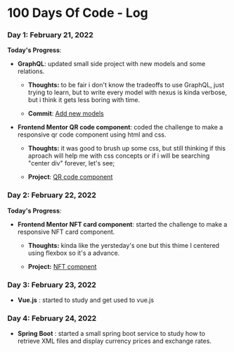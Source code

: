 # 100 Days Of Code - Log

### Day 1: February 21, 2022

**Today's Progress**: 
- **GraphQL**: updated small side project with new models and some relations.

    - **Thoughts:** to be fair i don't know the tradeoffs to use GraphQL, just trying to learn, but to write every model with nexus is kinda verbose, but i think it gets less boring with time.

    - **Commit**: [Add new models](https://github.com/cdbm/bolao-api-graphql/commit/8681d8dfb0e606396cacb95deedbe938e7920cc6)

- **Frontend Mentor QR code component**: coded the challenge to make a responsive qr code component using html and css.

    - **Thoughts:** it was good to brush up some css, but still thinking if this aproach will help me with css concepts or if i will be searching "center div" forever, let's see;

    - **Project**: [QR code component](https://github.com/cdbm/frontend-challenges/tree/main/qr-code-component)

### Day 2: February 22, 2022

**Today's Progress**: 

- **Frontend Mentor NFT card component**: started the challenge to make a responsive NFT card component.

    - **Thoughts:** kinda like the yersteday's one but this thime I centered using flexbox so it's a advance.

    - **Project:** [NFT compnent](https://github.com/cdbm/frontend-challenges/tree/main/nft-preview-card-component)

### Day 3: February 23, 2022

- **Vue.js** : started to study and get used to vue.js

### Day 4: February 24, 2022

- **Spring Boot** : started a small spring boot service to study how to retrieve XML files and display currency prices and exchange rates.
